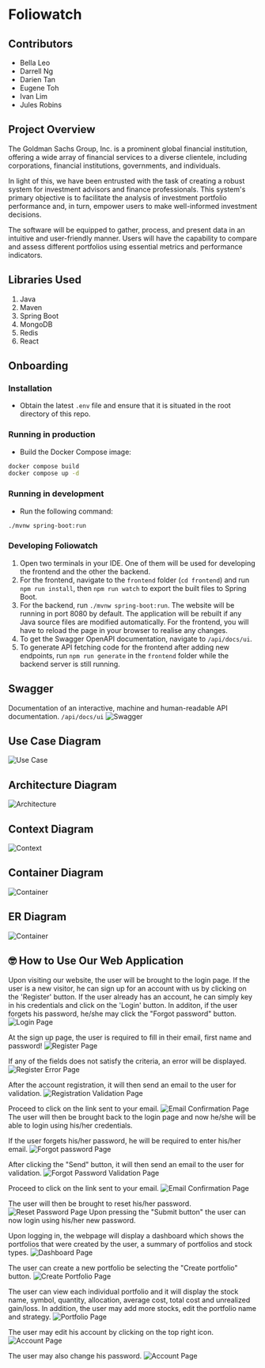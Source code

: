 # Foliowatch

## Contributors
* Bella Leo
* Darrell Ng
* Darien Tan
* Eugene Toh
* Ivan Lim
* Jules Robins

## Project Overview
The Goldman Sachs Group, Inc. is a prominent global financial institution, offering a wide array of financial services to a diverse clientele, including corporations, financial institutions, governments, and individuals.

In light of this, we have been entrusted with the task of creating a robust system for investment advisors and finance professionals. This system's primary objective is to facilitate the analysis of investment portfolio performance and, in turn, empower users to make well-informed investment decisions.

The software will be equipped to gather, process, and present data in an intuitive and user-friendly manner. Users will have the capability to compare and assess different portfolios using essential metrics and performance indicators.

## Libraries Used
1. Java
2. Maven
3. Spring Boot
4. MongoDB
5. Redis
6. React

## Onboarding

### Installation

- Obtain the latest `.env` file and ensure that it is situated in the root directory of this repo.

### Running in production

- Build the Docker Compose image:

```bash
docker compose build
docker compose up -d
```

### Running in development

- Run the following command:

```bash
./mvnw spring-boot:run
```

### Developing Foliowatch

1. Open two terminals in your IDE. One of them will be used for developing the frontend and the other the backend.
2. For the frontend, navigate to the `frontend` folder (`cd frontend`) and run `npm run install`, then `npm run watch` to export the built files to Spring Boot.
3. For the backend, run `./mvnw spring-boot:run`. The website will be running in port 8080 by default. The application will be rebuilt if any Java source files are modified automatically. For the frontend, you will have to reload the page in your browser to realise any changes.
4. To get the Swagger OpenAPI documentation, navigate to `/api/docs/ui`.
5. To generate API fetching code for the frontend after adding new endpoints, run `npm run generate` in the `frontend` folder while the backend server is still running.

## Swagger
Documentation of an interactive, machine and human-readable API documentation.
`/api/docs/ui`
<img src="ReadME_Images/Swagger.png" alt="Swagger">

## Use Case Diagram
<img src="ReadME_Images/UseCaseDiagram.png" alt="Use Case">

## Architecture Diagram
<img src="ReadME_Images/Architecture.png" alt="Architecture">

## Context Diagram
<img src="ReadME_Images/ContextDiagram.png" alt="Context">

## Container Diagram
<img src="ReadME_Images/ContainerDiagram.png" alt="Container">

## ER Diagram
<img src="ReadME_Images/ER Diagram.png" alt="Container">


## 🤓 How to Use Our Web Application

Upon visiting our website, the user will be brought to the login page. If the user is a new visitor, he can sign up for an account with us by clicking on the 'Register' button. If the user already has an account, he can simply key in his credentials and click on the 'Login' button. In additon, if the user forgets his password, he/she may click the "Forgot password" button.
![Login Page](./ReadME_Images/Webpage/LoginPage.png)

At the sign up page, the user is required to fill in their email, first name and password!
![Register Page](./ReadME_Images/Webpage/RegisterPage.png)

If any of the fields does not satisfy the criteria, an error will be displayed.
![Register Error Page](./ReadME_Images/Webpage/RegisterError.png)

After the account registration, it will then send an email to the user for validation.
![Registration Validation Page](./ReadME_Images/Webpage/RegisterValidation.png)

Proceed to click on the link sent to your email.
![Email Confirmation Page](./ReadME_Images/Webpage/EmailRegistration.png)
The user will then be brought back to the login page and now he/she will be able to login using his/her credentials.

If the user forgets his/her password, he will be required to enter his/her email.
![Forgot password Page](./ReadME_Images/Webpage/ForgotPassword.png)

After clicking the "Send" button, it will then send an email to the user for validation.
![Forgot Password Validation Page](./ReadME_Images/Webpage/ResetPasswordValidation.png)

Proceed to click on the link sent to your email.
![Email Confirmation Page](./ReadME_Images/Webpage/ResetPasswordEmail.png)

The user will then be brought to reset his/her password.
![Reset Password Page](./ReadME_Images/Webpage/ResetPassword.png)
Upon pressing the "Submit button" the user can now login using his/her new password.

Upon logging in, the webpage will display a dashboard which shows the portfolios that were created by the user, a summary of portfolios and stock types.
![Dashboard Page](./ReadME_Images/Webpage/Dashboard.gif)

The user can create a new portfolio be selecting the "Create portfolio" button.
![Create Portfolio Page](./ReadME_Images/Webpage/PortfolioCreation.png)

The user can view each individual portfolio and it will display the stock name, symbol, quantity, allocation, average cost, total cost and unrealized gain/loss. In addition, the user may add more stocks, edit the portfolio name and strategy.
![Portfolio Page](./ReadME_Images/Webpage/PortfolioView.png)

The user may edit his account by clicking on the top right icon.
![Account Page](./ReadME_Images/Webpage/Account.png)

The user may also change his password.
![Account Page](./ReadME_Images/Webpage/ChangePassword.png)